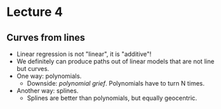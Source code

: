 # Lecture 4

## Curves from lines
 - Linear regression is not "linear", it is "additive"!
 - We definitely can produce paths out of linear models that are not line but curves.
 - One way: polynomials.
   - Downside: *polynomial grief*. Polynomials have to turn N times. 
 - Another way: splines.
   - Splines are better than polynomials, but equally geocentric.